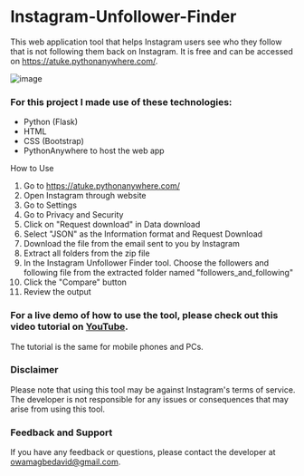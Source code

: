 # Instagram-Unfollower-Finder


This web application tool that helps Instagram users see who they follow that is not following them back on Instagram. It is free and can be accessed on https://atuke.pythonanywhere.com/.

![image](https://user-images.githubusercontent.com/72551453/218328016-5888caa2-45e6-41ef-810c-2db630b72977.png)

### For this project I made use of these technologies:
- Python (Flask)
- HTML
- CSS (Bootstrap)
- PythonAnywhere to host the web app


How to Use
1. Go to https://atuke.pythonanywhere.com/
2. Open Instagram through website
3. Go to Settings
4. Go to Privacy and Security
5. Click on "Request download" in Data download
6. Select "JSON" as the Information format and Request Download
7. Download the file from the email sent to you by Instagram
8. Extract all folders from the zip file
9. In the Instagram Unfollower Finder tool. Choose the followers and following file from the extracted folder named "followers_and_following"
10. Click the "Compare" button
11. Review the output

### For a live demo of how to use the tool, please check out this video tutorial on [YouTube](https://youtu.be/dYLxDBYqITg).

The tutorial is the same for mobile phones and PCs.


### Disclaimer
Please note that using this tool may be against Instagram's terms of service. The developer is not responsible for any issues or consequences that may arise from using this tool.

### Feedback and Support
If you have any feedback or questions, please contact the developer at owamagbedavid@gmail.com.
